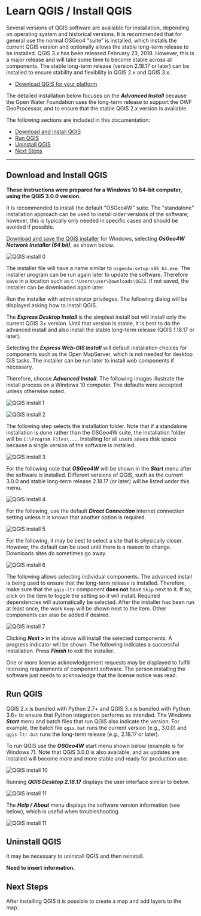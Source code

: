 # Learn QGIS / Install QGIS #

Several versions of QGIS software are available for installation, depending on operating system and
historical versions.  It is recommended that for general use the normal OSGeo4 "suite"
is installed, which installs the current QGIS version and optionally allows the stable long-term release to be installed.
QGIS 3.x has been released February 23, 2018.
However, this is a major release and will take some time to become stable across all components.
The stable long-term release (version 2.18.17 or later) can be installed to ensure stability and
flexibility in QGIS 2.x and QGIS 3.x.

* [Download QGIS for your platform](http://www.qgis.org/en/site/forusers/download.html)

The detailed installation below focuses on the ***Advanced Install*** because the Open Water Foundation
uses the long-term release to support the OWF GeoProcessor,
and to ensure that the stable QGIS 2.x version is available.

The following sections are included in this documentation:

* [Download and Install QGIS](#download-and-install-qgis)
* [Run QGIS](#run-qgis)
* [Uninstall QGIS](#uninstall-qgis)
* [Next Steps](#next-steps)

--------------------

## Download and Install QGIS ##

**These instructions were prepared for a Windows 10 64-bit computer, using the QGIS 3.0.0 version.**

It is recommended to install the default "OSGeo4W" suite.
The "standalone" installation approach can be used to install older versions of the software;
however, this is typically only needed in specific cases and should be avoided if possible.

[Download and save the QGIS installer](http://www.qgis.org/en/site/forusers/download.html) for Windows,
selecting ***OsGeo4W Network Installer (64 bit)***, as shown below.

![QGIS install 0](install-qgis-images/qgis-install-0.png)

The installer file will have a name similar to `osgeo4w-setup-x86_64.exe`.
The installer program can be run again later to update the software.
Therefore save in a location such as `C:\Users\user\Downloads\QGIS`.
If not saved, the installer can be downloaded again later.

Run the installer with administrator privileges.
The following dialog will be displayed asking how to install QGIS.

The ***Express Desktop Install*** is the simplest install but will install only the current QGIS 3+ version.
Until that version is stable, it is best to do the advanced install and also install the stable long-term release
(QGIS 1.18.17 or later).

Selecting the ***Express Web-GIS Install*** will default installation choices for components
such as the Open MapServer, which is not needed for desktop GIS tasks.
The installer can be run later to install web components if necessary.

Therefore, choose ***Advanced Install***.
The following images illustrate the install process on a Windows 10 computer.
The defaults were accepted unless otherwise noted.

![QGIS install 1](install-qgis-images/qgis-install-1.png)

![QGIS install 2](install-qgis-images/qgis-install-2.png)

The following step selects the installation folder.
Note that if a standalone installation is done rather than the OSGeo4W suite,
the installation folder will be `C:\Program Files\...`.
Installing for all users saves disk space because a single version of the software is installed.

![QGIS install 3](install-qgis-images/qgis-install-3.png)

For the following note that ***OSGeo4W*** will be shown in the ***Start*** menu after the software is installed.
Different versions of QGIS, such as the current 3.0.0 and stable long-term release 2.18.17 (or later)
will be listed under this menu.

![QGIS install 4](install-qgis-images/qgis-install-4.png)

For the following, use the default ***Direct Connection*** internet connection setting unless it is
known that another option is required.

![QGIS install 5](install-qgis-images/qgis-install-5.png)

For the following, it may be best to select a site that is physically closer.
However, the default can be used until there is a reason to change.
Downloads sites do sometimes go away.

![QGIS install 6](install-qgis-images/qgis-install-6.png)

The following allows selecting individual components.
The advanced install is being used to ensure that the long-term release is installed.
Therefore, make sure that the `qgis-ltr` component **does not** have `Skip` next to it.
If so, click on the item to toggle the setting so it will install.
Required dependencies will automatically be selected.
After the installer has been run at least once, the work `Keep` will be shown next to the item.
Other components can also be added if desired.

![QGIS install 7](install-qgis-images/qgis-install-7.png)

Clicking ***Next >*** in the above will install the selected components.
A progress indicator will be shown.
The following indicates a successful installation.
Press ***Finish*** to exit the installer.

One or more license acknowledgement requests may be displayed to
fulfill licensing requirements of component software.
The person installing the software just needs to acknowledge that the license notice was read.

## Run QGIS ##

QGIS 2.x is bundled with Python 2.7+ and QGIS 3.x is bundled with Python 3.6+ to
ensure that Python integration performs as intended.
The Windows ***Start*** menu and batch files that run QGIS also indicate the version.
For example, the batch file `qgis.bat` runs the current version (e.g., 3.0.0) and
`qgis-ltr.bat` runs the long-term release (e.g., 2.18.17 or later).

To run QGIS use the ***OSGeo4W*** start menu shown below (example is for Windows 7).
Note that QGIS 3.0.0 is also available, and as updates are installed will become more and more stable
and ready for production use.

![QGIS install 10](install-qgis-images/qgis-run-1.png)

Running ***QGIS Desktop 2.18.17*** displays the user interface similar to below.

![QGIS install 11](install-qgis-images/qgis-run-2.png)

The ***Help / About*** menu displays the software version information (see below),
which is useful when troubleshooting.

![QGIS install 11](install-qgis-images/qgis-run-2.png)

## Uninstall QGIS ##

It may be necessary to uninstall QGIS and then reinstall.

**Need to insert information.**

## Next Steps ##

After installing QGIS it is possible to create a map and add layers to the map.
